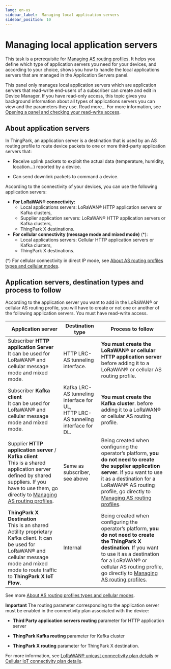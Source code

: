 ```yaml
---
lang: en-us
sidebar_label:  Managing local application servers
sidebar_position: 10
---
```


# Managing local application servers

This task is a prerequisite for [Managing AS routing
profiles](../Manage%20as%20routing%20profiles/index.md). It helps you define
which type of application servers you need for your devices, and
according to your choice, shows you how to handle the local applications
servers that are managed in the Application Servers panel.

This panel only manages local application servers which are application
servers that read-write end-users of a subscriber can create and edit in
Device Manager. If you have read-only access, this topic gives you
background information about all types of applications servers you can
view and the parameters they use. Read more\... For more information,
see [Opening a panel and checking your read-write
access](../use-interface.md#opening-a-panel-and-checking-your-read-write-access).

## About application servers

In ThingPark, an application server is a destination that is used by an
AS routing profile to route device packets to one or more third-party
application servers that:

- Receive uplink packets to exploit the actual data (temperature,
  humidity, location\...) reported by a device.

- Can send downlink packets to command a device.

According to the connectivity of your devices, you can use the following application servers:
* **For LoRaWAN® connectivity:**
  * Local applications servers: LoRaWAN® HTTP application servers or Kafka clusters,
  * Supplier application servers: LoRaWAN® HTTP application servers or Kafka clusters,
  * ThingPark X destinations.
* **For cellular connectivity (message mode and mixed mode)** (*):
  * Local applications servers: Cellular HTTP application servers or Kafka clusters,
  * ThingPark X destinations.

(*) For cellular connectivity in direct IP mode, see [About AS routing profiles types and cellular modes](../Manage%20as%20routing%20profiles/index.md#about-as-routing-profiles-types-and-cellular-modes).

## Application servers, destination types and process to follow

According to the application server you want to add in the LoRaWAN® or
cellular AS routing profile, you will have to create or not one or
another of the following application servers. You must have read-write
access.

|  Application server|Destination type|Process to follow|
|---|---|---|
|Subscriber **HTTP application Server**<br/>It can be used for LoRaWAN® and cellular message mode and mixed mode.|HTTP LRC-AS tunneling interface.|**You must create the LoRaWAN® or cellular HTTP application server** before adding it to a LoRaWAN® or cellular AS routing profile. |
|Subscriber **Kafka client**<br/>It can be used for LoRaWAN® and cellular message mode and mixed mode.|Kafka LRC-AS tunneling interface for UL,<br/>HTTP LRC-AS tunneling interface for DL.|**You must create the Kafka cluster**. before adding it to a LoRaWAN® or cellular AS routing profile.|
|Supplier **HTTP application server** / **Kafka client**<br/>This is a shared application server defined by shared suppliers. If you have to use them, go directly to [Managing AS routing profiles](../Manage%20as%20routing%20profiles/index.md).|Same as subscriber, see above|Being created when configuring the operator’s platform, **you do not need to create the supplier application server**. If you want to use it as a destination for a LoRaWAN® AS routing profile, go directly to [Managing AS routing profiles](../Manage%20as%20routing%20profiles/index.md).|
|**ThingPark X Destination**<br/>This is an shared Actility proprietary Kafka client. It can be used for LoRaWAN® and cellular message mode and mixed mode to route traffic to **ThingPark X IoT Flow**.|Internal|Being created when configuring the operator’s platform, **you do not need to create the ThingPark X destination**. If you want to use it as a destination for a LoRaWAN® or cellular AS routing profile, go directly to [Managing AS routing profiles](../Manage%20as%20routing%20profiles/index.md).|

See more [About AS routing profiles types and cellular modes](../Manage%20as%20routing%20profiles/index.md#about-as-routing-profiles-types-and-cellular-modes).

**Important** The routing parameter corresponding to the application
server must be enabled in the connectivity plan associated with the
device:

- **Third Party application servers routing** parameter for HTTP
  application server

- **ThingPark Kafka routing** parameter for Kafka cluster

- **ThingPark X routing** parameter for ThingPark X destination.

For more information, see [LoRaWAN® unicast connectivity plan
details](../reference-information.md#lorawan®-unicast-connectivity-plan-details)
or [Cellular IoT connectivity plan
details](../reference-information.md#cellular-iot-connectivity-plan-details).
